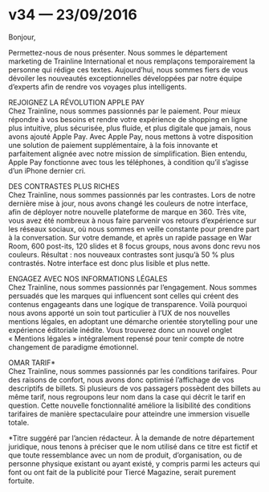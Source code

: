 # v34 — 23/09/2016

Bonjour,

Permettez-nous de nous présenter. Nous sommes le département marketing de Trainline International et nous remplaçons temporairement la personne qui rédige ces textes. Aujourd’hui, nous sommes fiers de vous dévoiler les nouveautés exceptionnelles développées par notre équipe d’experts afin de rendre vos voyages plus intelligents.

REJOIGNEZ LA RÉVOLUTION APPLE PAY<br />
Chez Trainline, nous sommes passionnés par le paiement. Pour mieux répondre à vos besoins et rendre votre expérience de shopping en ligne plus intuitive, plus sécurisée, plus fluide, et plus digitale que jamais, nous avons ajouté Apple Pay. Avec Apple Pay, nous mettons à votre disposition une solution de paiement supplémentaire, à la fois innovante et parfaitement alignée avec notre mission de simplification. Bien entendu, Apple Pay fonctionne avec tous les téléphones, à condition qu’il s’agisse d’un iPhone dernier cri.

DES CONTRASTES PLUS RICHES<br />
Chez Trainline, nous sommes passionnés par les contrastes. Lors de notre dernière mise à jour, nous avons changé les couleurs de notre interface, afin de déployer notre nouvelle plateforme de marque en 360. Très vite, vous avez été nombreux à nous faire parvenir vos retours d’expérience sur les réseaux sociaux, où nous sommes en veille constante pour prendre part à la conversation. Sur votre demande, et après un rapide passage en War Room, 600 post-its, 120 slides et 8 focus groups, nous avons donc revu nos couleurs. Résultat&nbsp;: nos nouveaux contrastes sont jusqu’à 50&nbsp;% plus contrastés. Notre interface est donc plus lisible et plus nette.

ENGAGEZ AVEC NOS INFORMATIONS LÉGALES<br />
Chez Trainline, nous sommes passionnés par l’engagement. Nous sommes persuadés que les marques qui influencent sont celles qui créent des contenus engageants dans une logique de transparence. Voilà pourquoi nous avons apporté un soin tout particulier à l’UX de nos nouvelles mentions légales, en adoptant une démarche orientée storytelling pour une expérience éditoriale inédite. Vous trouverez donc un nouvel onglet «&nbsp;Mentions légales&nbsp;» intégralement repensé pour tenir compte de notre changement de paradigme émotionnel.

OMAR TARIF&ast;<br />
Chez Trainline, nous sommes passionnés par les conditions tarifaires. Pour des raisons de confort, nous avons donc optimisé l’affichage de vos descriptifs de billets. Si plusieurs de vos passagers possèdent des billets au même tarif, nous regroupons leur nom dans la case qui décrit le tarif en question. Cette nouvelle fonctionnalité améliore la lisibilité des conditions tarifaires de manière spectaculaire pour atteindre une immersion visuelle totale.

&ast;Titre suggéré par l’ancien rédacteur. À la demande de notre département juridique, nous tenons à préciser que le nom utilisé dans ce titre est fictif et que toute ressemblance avec un nom de produit, d’organisation, ou de personne physique existant ou ayant existé, y compris parmi les acteurs qui font ou ont fait de la publicité pour Tiercé Magazine, serait purement fortuite.
